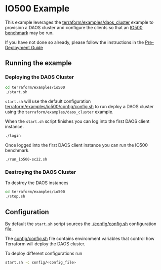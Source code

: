 # IO500 Example

This example leverages the [terraform/examples/daos_cluster](../daos_cluster) example to provision a DAOS cluster and configure the clients so that an [IO500 benchmark](https://github.com/IO500/io500) may be run.

If you have not done so already, please follow the instructions in the [Pre-Deployment Guide](../../../docs/pre-deployment_guide.md)

## Running the example

### Deploying the DAOS Cluster

```bash
cd terraform/examples/io500
./start.sh
```

`start.sh`  will use the default configuration [terraform/examples/io500/config/config.sh](config/config.sh) to run deploy a DAOS cluster using the `terraform/examples/daos_cluster` example.

When the `start.sh` script finishes you can log into the first DAOS client instance.

```bash
./login
```

Once logged into the first DAOS client instance you can run the IO500 benchmark.

```bash
./run_io500-sc22.sh
```

### Destroying the DAOS Cluster

To destroy the DAOS instances

```bash
cd terraform/examples/io500
./stop.sh
```

## Configuration

By default the `start.sh` script sources the
[./config/config.sh](config/config.sh) configuration file.

The [config/config.sh](config/config.sh) file contains environment
variables that control how Terraform will deploy the DAOS cluster.

To deploy different configurations run

```bash
start.sh -c config/<config_file>
```
